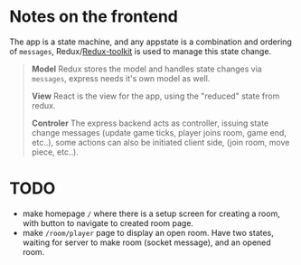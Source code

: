 # Notes on the frontend

The app is a state machine, and any appstate is a combination and ordering of `messages`, Redux/[Redux-toolkit](https://redux.js.org/introduction/why-rtk-is-redux-today) is used to manage this state change.

> **Model** Redux stores the model and handles state changes via `messages`, express needs it's own model as well.
>
> **View** React is the view for the app, using the "reduced" state from redux.
>
> **Controler** The express backend acts as controller, issuing state change messages (update game ticks, player joins room, game end, etc..), some actions can also be initiated client side, (join room, move piece, etc..).

# TODO

- make homepage `/` where there is a setup screen for creating a room, with button to navigate to created room page.
- make `/room/player` page to display an open room. Have two states, waiting for server to make room (socket message), and an opened room.
